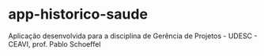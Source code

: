 # app-historico-saude
Aplicação desenvolvida para a disciplina de Gerência de Projetos - UDESC - CEAVI, prof. Pablo Schoeffel

